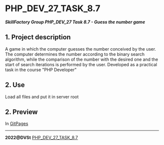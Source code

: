 # PHP_DEV_27_TASK_8.7
***SkillFactory Group PHP_DEV_27 Task 8.7 - Guess the number game***

## 1. Project description 

A game in which the computer guesses the number conceived by the user.
The computer determines the number according to the binary search algorithm, while the comparison of the number with the desired one and the start of search iterations is performed by the user.
Developed as a practical task in the course "PHP Developer"

## 2. Use

Load all files and put it in server root

## 2. Preview

In [GitPages](https://sotnikovdv.github.io/PHP_DEV_27_TASK_8.7/index.html)

***

**2022@DVSt** [PHP_DEV_27_TASK_8.7](https://github.com/SotnikovDV/PHP_DEV_27_TASK_8.7.git)
